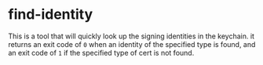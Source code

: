 # find-identity

This is a tool that will quickly look up the signing identities in the keychain. it returns an exit code of `0` when an identity of the specified type is found, and an exit code of `1` if the specified type of cert is not found.